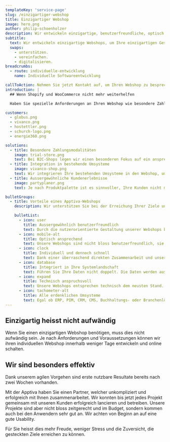 ```yaml
---
templateKey: 'service-page'
slug: /einzigartiger-webshop
title: Einzigartiger Webshop
image: hero.png
author: philip-schoenholzer
description: Wir entwickeln einzigartige, benutzer­freundliche, optisch ansprechende und technisch anspruchsvolle Webshops, um Ihre einzigartigen Geschäftsprozesse abzubilden.
subtitle:
  text: Wir entwickeln einzigartige Webshops, um Ihre einzigartigen Geschäftsprozesse zu
  swaps:
    - unterstützen.
    - vereinfachen.
    - digitalisieren.
breadcrumbs:
  - route: individuelle-entwicklung
    name: Individuelle Softwareentwicklung

callToAction: Nehmen Sie jetzt Kontakt auf, um Ihren Webshop zu besprechen.
introduction: |
  ## Wenn Shopify und WooCommerce nicht mehr weiterhelfen

  Haben Sie spezielle Anforderungen an Ihren Webshop wie besondere Zahlungsarten, komplexe Konditionen, ein spezielles Geschäftsmodell oder Integrationen in ihr ERP, PIM und CRM? Dann stossen Sie mit einem Standard-Webshop schnell an dessen Grenzen. Wenn Sie maximale Flexibilität wünschen, sind sie bei uns richtig. Wir entwickeln  Webshops passend auf **alle** Ihre Anforderungen. So sind Sie ihrer Konkurrenz immer einen Schritt voraus.

customers:
  - globus.png
  - vivanco.png
  - hostettler.png
  - schurch-logo.png
  - energie360.png

solutions:
  - title: Besondere Zahlungsmodalitäten
    image: trial-store.png
    text: Bei B2C-Shops legen wir einen besonderen Fokus auf ein ansprechendes Design und einfache Bedienung; auch bei speziellen Anforderungen wie Mietmodellen oder besonderen Zahlungsmodalitäten.
  - title: Integration in bestehende Umsysteme
    image: vivanco-shop.png
    text: Wir integrieren Ihre bestehenden Umsysteme in den Webshop, um Ihre Prozesse optimal abzubilden und zu beschleunigen.
  - title: Aussergewöhnliche Kundenerlebnisse
    image: partyplaner.png
    text: Je nach Produktpalette ist es sinnvoller, Ihre Kunden nicht mit Ihrem Sortiment zu erschlagen, sondern auf deren Bedürfnisse zugeschnittene Angebote zusammenzustellen.

bulletGroups:
  - title: Vorteile eines Apptiva-Webshops
    description: Wir unterstützen Sie bei der Erreichung Ihrer Ziele und arbeiten eng und direkt mit Ihnen zusammen.

    bulletList:
      - icon: user
        title: Ausser­gewöhnlich benutzer­freundlich
        text: Durch die nutzerorientierte Gestaltung unserer Webshops befinden sich die Anwender stets im Zentrum. Sie erhalten eine Lösung, die verständlich, einfach und schnell zu bedienen ist.
      - icon: mobile-alt
        title: Optisch ansprechend
        text: Unsere Webshops sind nicht bloss benutzerfreundlich, sie sind auch optisch ansprechend - egal ob auf dem Desktop-PC oder dem Handy.
      - icon: clock
        title: Individuell und dennoch schnell
        text: Dank einer überraschend direkten Zusammenarbeit und unserem agilen Vorgehen sind bereits nach wenigen Tagen die ersten Ergebnisse im Einsatz.
      - icon: database
        title: Integriert in Ihre System­landschaft
        text: Führen Sie Ihre Daten nicht doppelt. Die Daten werden aus bestehenden Systemen bezogen und die Resultate zurückgeschrieben.
      - icon: expand
        title: Technisch anspruchsvoll
        text: Unsere Webshops entsprechen technisch dem neusten Stand. Unsere Software-Ingenieure können auch komplexe Anforderungen erfolgreich und hochwertig umsetzen.
      - icon: tachometer-alt
        title: Alle erdenklichen Umsysteme
        text: Egal ob ERP, PIM, CRM, CMS, Buchhaltungs- oder Branchenlösung, wir integrieren technisch anspruchsvolle Umsysteme souverän.
---
```


## Einzigartig heisst nicht aufwändig

Wenn Sie einen einzigartigen Webshop benötigen, muss dies nicht aufwändig sein. Je nach Anforderungen und Voraussetzungen können wir ihren individuellen Webshop innerhalb weniger Tage entwickeln und online schalten.

## Wir sind besonders effektiv

Dank unserem agilen Vorgehen sind erste nutzbare Resultate bereits nach zwei Wochen vorhanden.

Mit der Apptiva haben Sie einen Partner, welcher unkompliziert und erfolgreich mit Ihnen zusammenarbeitet. Wir konnten bis jetzt jedes Projekt gemeinsam mit unseren Kunden erfolgreich lancieren und betreiben. Unsere Projekte sind aber nicht bloss zeitgerecht und im Budget, sondern kommen auch bei den Anwendern sehr gut an. Wir achten von Beginn an auf eine gute Usability.

Für Sie heisst dies mehr Freude, weniger Stress und die Zuversicht, die gesteckten Ziele erreichen zu können.

&nbsp;
